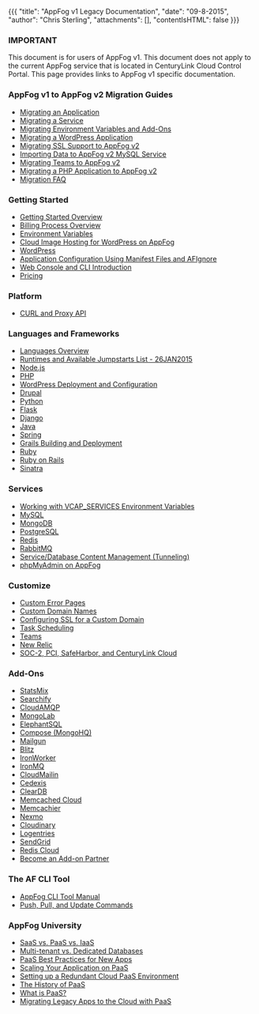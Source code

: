 {{{
  "title": "AppFog v1 Legacy Documentation",
  "date": "09-8-2015",
  "author": "Chris Sterling",
  "attachments": [],
  "contentIsHTML": false
}}}

### IMPORTANT

This document is for users of AppFog v1. This document does not apply to the current AppFog service that is located in CenturyLink Cloud Control Portal. This page provides links to AppFog v1 specific documentation.

### AppFog v1 to AppFog v2 Migration Guides

* [Migrating an Application](../../AFv1/how-to-migrate-an-application.md)
* [Migrating a Service](../../AFv1/export-services-and-third-party-alternatives.md)
* [Migrating Environment Variables and Add-Ons](../../AFv1/migrating-environment-variables.md)
* [Migrating a WordPress Application](../../AFv1/afv1-migrating-wordpress.md)
* [Migrating SSL Support to AppFog v2](../../AFv1/how-to-migrate-ssl-certs.md)
* [Importing Data to AppFog v2 MySQL Service](../../AFv1/importing-data-to-afv2-mysql.md)
* [Migrating Teams to AppFog v2](../../AFv1/migrating-teams-to-afv2.md)
* [Migrating a PHP Application to AppFog v2](../../AFv1/migrating-php-to-afv2.md)
* [Migration FAQ](../../AFv1/migration-faq.md)

### Getting Started

* [Getting Started Overview](../../AFv1/getting-started-overview.md)
* [Billing Process Overview](../../AFv1/billing-process-overview.md)
* [Environment Variables](../../AFv1/environment-variables.md)
* [Cloud Image Hosting for WordPress on AppFog](../../AFv1/cloud-image-hosting-for-wordpress-on-appfog.md)
* [WordPress](../../AFv1/wordpress.md)
* [Application Configuration Using Manifest Files and AFIgnore](../../AFv1/application-configuration-using-manifest-files-and-afignore.md)
* [Web Console and CLI Introduction](../../AFv1/web-console-and-cli-introduction.md)
* [Pricing](../../AFv1/pricing.md)

### Platform

* [CURL and Proxy API](../../AFv1/curl-and-proxy-api.md)

### Languages and Frameworks

* [Languages Overview](../../AFv1/languages-overview.md)
* [Runtimes and Available Jumpstarts List - 26JAN2015](../../AFv1/runtimes-and-available-jumpstarts-list-26jan2015.md)
* [Node.js](../../AFv1/node-js.md)
* [PHP](../../AFv1/php.md)
* [WordPress Deployment and Configuration](../../AFv1/wordpress-deployment-and-configuration.md)
* [Drupal](../../AFv1/drupal.md)
* [Python](../../AFv1/python.md)
* [Flask](../../AFv1/flask.md)
* [Django](../../AFv1/django.md)
* [Java](../../AFv1/java.md)
* [Spring](../../AFv1/spring.md)
* [Grails Building and Deployment](../../AFv1/grails-building-and-deployment.md)
* [Ruby](../../AFv1/ruby.md)
* [Ruby on Rails](../../AFv1/ruby-on-rails.md)
* [Sinatra](../../AFv1/sinatra.md)

### Services

* [Working with VCAP_SERVICES Environment Variables](../../AFv1/working-with-vcap-services-environment-variables.md)
* [MySQL](../../AFv1/mysql.md)
* [MongoDB](../../AFv1/mongodb.md)
* [PostgreSQL](../../AFv1/postgresql.md)
* [Redis](../../AFv1/redis.md)
* [RabbitMQ](../../AFv1/rabbitmq.md)
* [Service/Database Content Management (Tunneling)](../../AFv1/service-database-content-management-tunneling.md)
* [phpMyAdmin on AppFog](../../AFv1/phpmyadmin-on-appfog.md)

### Customize

* [Custom Error Pages](../../AFv1/custom-error-pages.md)
* [Custom Domain Names](../../AFv1/custom-domain-names.md)
* [Configuring SSL for a Custom Domain](../../AFv1/configuring-ssl-for-a-custom-domain.md)
* [Task Scheduling](../../AFv1/task-scheduling.md)
* [Teams](../../AFv1/teams.md)
* [New Relic](../../AFv1/new-relic.md)
* [SOC-2, PCI, SafeHarbor, and CenturyLink Cloud](../../AFv1/soc-2-pci-safeharbor-and-centurylink-cloud.md)

### Add-Ons

* [StatsMix](../../AFv1/statsmix.md)
* [Searchify](../../AFv1/searchify.md)
* [CloudAMQP](../../AFv1/cloudamqp.md)
* [MongoLab](../../AFv1/mongolab.md)
* [ElephantSQL](../../AFv1/elephantsql.md)
* [Compose (MongoHQ)](../../AFv1/compose-mongohq.md)
* [Mailgun](../../AFv1/mailgun.md)
* [Blitz](../../AFv1/blitz.md)
* [IronWorker](../../AFv1/ironworker.md)
* [IronMQ](../../AFv1/ironmq.md)
* [CloudMailin](../../AFv1/cloudmailin.md)
* [Cedexis](../../AFv1/cedexis.md)
* [ClearDB](../../AFv1/cleardb.md)
* [Memcached Cloud](../../AFv1/memcached-cloud.md)
* [Memcachier](../../AFv1/memcachier.md)
* [Nexmo](../../AFv1/nexmo.md)
* [Cloudinary](../../AFv1/cloudinary.md)
* [Logentries](../../AFv1/logentries.md)
* [SendGrid](../../AFv1/sendgrid.md)
* [Redis Cloud](../../AFv1/redis-cloud.md)
* [Become an Add-on Partner](../../AFv1/become-an-add-on-partner.md)

### The AF CLI Tool

* [AppFog CLI Tool Manual](../../AFv1/appfog-cli-tool-manual.md)
* [Push, Pull, and Update Commands](../../AFv1/push-pull-and-update-commands.md)

### AppFog University

* [SaaS vs. PaaS vs. IaaS](../../AFv1/saas-vs-paas-vs-iaas.md)
* [Multi-tenant vs. Dedicated Databases](../../AFv1/multi-tenant-vs-dedicated-databases.md)
* [PaaS Best Practices for New Apps](../../AFv1/paas-best-practices-for-new-apps.md)
* [Scaling Your Application on PaaS](../../AFv1/scaling-your-application-on-paas.md)
* [Setting up a Redundant Cloud PaaS Environment](../../AFv1/setting-up-a-redundant-cloud-paas-environment.md)
* [The History of PaaS](../../AFv1/the-history-of-paas.md)
* [What is PaaS?](../../AFv1/what-is-paas.md)
* [Migrating Legacy Apps to the Cloud with PaaS](../../AFv1/migrating-legacy-apps-to-the-cloud-with-paas.md)
